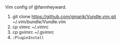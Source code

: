 Vim config of @fannheyward.

1. git clone https://github.com/gmarik/Vundle.vim.git ~/.vim/bundle/Vundle.vim
2. cp vimrc ~/.vimrc
3. cp gvimrc ~/.gvimrc
4. `:PluginInstall`
